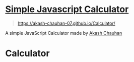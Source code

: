 # [Simple Javascript Calculator](https://github.com/akash-chauhan-07/Calculator) 

> https://akash-chauhan-07.github.io/Calculator/

A simple JavaScript Calculator made by [Akash Chauhan](https://github.com/akash-chauhan-07)

# Calculator
